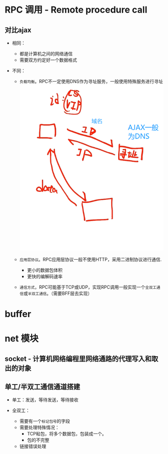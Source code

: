 # RPC 调用 - Remote procedure call

## 对比ajax

- 相同：
  - 都是计算机之间的网络通信
  - 需要双方约定好一个数据格式

- 不同：
  - `负载均衡`。RPC不一定使用DNS作为寻址服务，一般使用特殊服务进行寻址
  ![](/image/adf2b9592fdd07e74a1e6cd66c6cf01.png)
  - `应用层协议`。RPC应用层协议一般不使用HTTP，采用二进制协议进行通信.
    - 更小的数据包体积
    - 更快的编解码速率

  - `通信方式`，RPC可能基于TCP或UDP，实现RPC调用一般实现一个`全双工通信`或`半双工通信`。（需要BFF层去实现）

# buffer


# net 模块

## socket - 计算机网络编程里网络通路的代理写入和取出的对象

## 单工/半双工通信通道搭建

- 单工：发送，等待发送，等待接收

- 全双工：
  - 需要有一个`标记包号`的字段
  - 需要处理特殊情况：
    - TCP粘包，将多个数据包，包装成一个。
    - 包的不完整
  - 链接错误处理